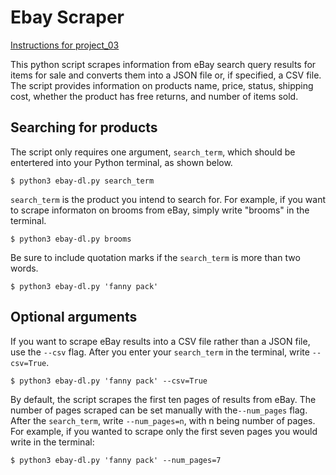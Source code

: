 # Ebay Scraper

[Instructions for project_03](https://github.com/mikeizbicki/cmc-csci040/tree/2022fall/project_03)

This python script scrapes information from eBay search query results for items for sale and converts them into a JSON file or, if specified, a CSV file. The script provides information on products name, price, status, shipping cost, whether the product has free returns, and number of items sold.

## Searching for products

The script only requires one argument, <code>search_term</code>, which should be entertered into your Python terminal, as shown below.

```
$ python3 ebay-dl.py search_term
```

<code>search_term</code> is the product you intend to search for. For example, if you want to scrape informaton on brooms from eBay, simply write "brooms" in the terminal.

```
$ python3 ebay-dl.py brooms
```

Be sure to include quotation marks if the <code>search_term</code> is more than two words.

```
$ python3 ebay-dl.py 'fanny pack'
```

## Optional arguments

If you want to scrape eBay results into a CSV file rather than a JSON file, use the <code>--csv</code> flag. After you enter your <code>search_term</code> in the terminal, write <code>--csv=True</code>.

```
$ python3 ebay-dl.py 'fanny pack' --csv=True
```

By default, the script scrapes the first ten pages of results from eBay. The number of pages scraped can be set manually with the<code>--num_pages</code> flag. After the <code>search_term</code>,  write <code>--num_pages=n</code>, with n being number of pages. For example, if you wanted to scrape only the first seven pages you would write in the terminal:

```
$ python3 ebay-dl.py 'fanny pack' --num_pages=7
```